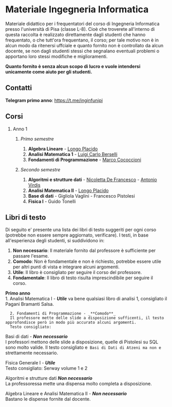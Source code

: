 # Materiale Ingegneria Informatica 

Materiale didattico per i frequentatori del corso di Ingegneria Informatica presso l'università di Pisa (classe L-8). Cioè che troverete all'interno di questa raccolta è realizzato direttamente dagli studenti che hanno frequentato, o che tutt'ora frequentano, il corso; per tale motivo non è in alcun modo da ritenersi uffciale e quanto fornito non è controllato da alcun docente, se non dagli studenti stessi che segnalano eventuali problemi o apportano loro stessi modifiche e miglioramenti.

**Quanto fornito è senza alcun scopo di lucro e vuole intendersi unicamente come aiuto per gli studenti.**



## Contatti

**Telegram primo anno**: https://t.me/inginfunipi


## Corsi
1. Anno 1
      1. _Primo semestre_
         1. **Algebra Lineare** - [Longo Placido](http://pagine.dm.unipi.it/alan/)
         1. **Analisi Matematica 1** - [Luigi Carlo Berselli](http://pagine.dm.unipi.it/berselli/dida/maindida.html)
         1. **Fondamenti di Programmazione** - [Marco Cococcioni](http://www.iet.unipi.it/m.cococcioni/)
         
      1. _Secondo semestre_
         1. **Algoritmi e strutture dati** - [Nicoletta De Francesco](http://www.iet.unipi.it/n.defrancesco/) - [Antonio Virdis](http://www.iet.unipi.it/a.virdis/algoritmi.html)
         1. **Analisi Matematica II** - [Longo Placido](http://pagine.dm.unipi.it/alan/)
         1. **Base di dati** - Gigliola Vaglini - Francesco Pistolesi
         1. **Fisica I** - Guido Tonelli

## Libri di testo
Di seguito e' presente una lista dei libri di testo suggeriti per ogni corso (potrebbe non essere sempre aggiornato, verificare).
I testi, in base all'esperienza degli studenti, si suddividono in:

1) **Non necessario**: Il materiale fornito dal professore è sufficiente per passare l'esame.
2) **Comodo**: Non è fondamentale e non è richiesto, potrebbe essere utile per altri punti di vista e integrare alcuni argomenti.
3) **Utile**: Il libro è consigliato per seguire il corso del professore.
4) **Fondamentale**: Il libro di testo risulta imprescindibile per seguire il corso.

**Primo anno**  
      1. Analisi Matematica I - _**Utile**_
      va bene qualsiasi libro di analisi 1, consigliato il Pagani Bramanti Salsa.
      
      2. Fondamenti di Programmazione - _**Comodo**_  
      Il professore mette delle slide a disposizione sufficenti, il testo approfondisce però in modo più accurato alcuni argomenti.
      Testo consigliato: 

Basi di dati - _**Non necessario**_  
I professori mettono delle slide a disposizione, quelle di Pistolesi su SQL sono molto valide.
Il testo consigliato e` Basi di Dati di Atzeni ma non e` strettamente necessario. 

Fisica Generale I - _**Utile**_  
Testo consigliato: Serway volume 1 e 2        

Algoritmi e strutture dati _**Non necessario**_  
La professoressa mette una dispensa molto completa a disposizione.    

Algebra Lineare e Analisi Matematica II - _**Non necessario**_  
Bastano le dispense fornite dal docente.


